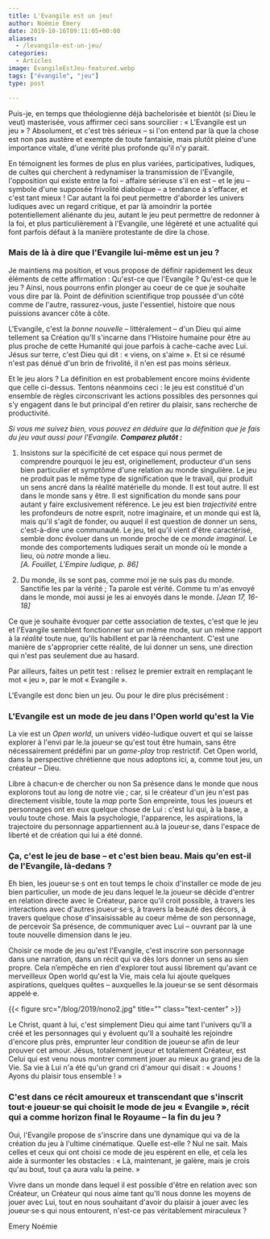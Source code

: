 ```yaml
---
title: L'Evangile est un jeu!
author: Noémie Emery
date: 2019-10-16T09:11:05+00:00
aliases:
  - /levangile-est-un-jeu/
categories:
  - Articles
image: EvangileEstJeu-featured.webp
tags: ["évangile", "jeu"]
type: post

---
```

Puis-je, en temps que théologienne déjà bachelorisée et bientôt (si Dieu le veut) masterisée, vous affirmer ceci sans sourcilier : « L'Evangile est un jeu » ? Absolument, et c'est très sérieux – si l'on entend par là que la chose est non pas austère et exempte de toute fantaisie, mais plutôt pleine d'une importance vitale, d'une vérité plus profonde qu'il n'y parait.

En témoignent les formes de plus en plus variées, participatives, ludiques, de cultes qui cherchent à redynamiser la transmission de l'Evangile, l'opposition qui existe entre la foi – affaire sérieuse s'il en est – et le jeu – symbole d'une supposée frivolité diabolique – a tendance à s'effacer, et c'est tant mieux ! Car autant la foi peut permettre d'aborder les univers ludiques avec un regard critique, et par là amoindrir la portée potentiellement aliénante du jeu, autant le jeu peut permettre de redonner à la foi, et plus particulièrement à l'Evangile, une légèreté et une actualité qui font parfois défaut à la manière protestante de dire la chose.

### Mais de là à dire que l'Evangile lui-même est un jeu ?

Je maintiens ma position, et vous propose de définir rapidement les deux éléments de cette affirmation : Qu'est-ce que l'Evangile ? Qu'est-ce que le jeu ? Ainsi, nous pourrons enfin plonger au coeur de ce que je souhaite vous dire par là. Point de définition scientifique trop poussée d'un côté comme de l'autre, rassurez-vous, juste l'essentiel, histoire que nous puissions avancer côte à côte.

L'Evangile, c'est la _bonne nouvelle_ – littéralement – d'un Dieu qui aime tellement sa Création qu'Il s'incarne dans l'Histoire humaine pour être au plus proche de cette Humanité qui joue parfois à cache-cache avec Lui. Jésus sur terre, c'est Dieu qui dit : « viens, on s'aime ». Et si ce résumé n'est pas dénué d'un brin de frivolité, il n'en est pas moins sérieux.

Et le jeu alors ? La définition en est probablement encore moins évidente que celle ci-dessus. Tentons néanmoins ceci : le jeu est constitué d'un ensemble de règles circonscrivant les actions possibles des personnes qui s'y engagent dans le but principal d'en retirer du plaisir, sans recherche de productivité.

_Si vous me suivez bien, vous pouvez en déduire que la définition que je fais du jeu vaut aussi pour l'Evangile. **Comparez plutôt :**_

1. Insistons sur la spécificité de cet espace qui nous permet de comprendre pourquoi le jeu est, originellement, producteur d'un sens bien particulier et symptôme d'une relation au monde singulière. Le jeu ne produit pas le même type de signification que le travail, qui produit un sens ancré dans la réalité matérielle du monde. Il est tout autre. Il est dans le monde sans y être. Il est signification du monde sans pour autant y faire exclusivement référence. Le jeu est bien _trajectivité_ entre les profondeurs de notre esprit, notre imaginaire, et un monde qui est là, mais qu'il s'agit de fonder, ou auquel il est question de donner un sens, c'est-à-dire une communauté. Le jeu, tel qu'il vient d'être caractérisé, semble donc évoluer dans un monde proche de ce _monde imaginal_. Le monde des comportements ludiques serait un monde où le monde a lieu, où _notre_ monde a lieu.  
_[A. Fouillet, L'Empire ludique, p. 86]_

2. Du monde, ils se sont pas, comme moi je ne suis pas du monde. Sanctifie les par la vérité ; Ta parole est vérité. Comme tu m'as envoyé dans le monde, moi aussi je les ai envoyés dans le monde. _[Jean 17, 16-18]_

Ce que je souhaite évoquer par cette association de textes, c'est que le jeu et l'Evangile semblent fonctionner sur un même mode, sur un même rapport à la _réalité_ toute nue, qu'ils habillent et par là réenchantent. C'est une manière de s'approprier cette réalité, de lui donner un sens, une direction qui n'est pas seulement due au hasard.

Par ailleurs, faites un petit test : relisez le premier extrait en remplaçant le mot « jeu », par le mot « Evangile ».

L'Evangile est donc bien un jeu. Ou pour le dire plus précisément :

### L'Evangile est un mode de jeu dans l'Open world qu'est la Vie

La vie est un _Open world_, un univers vidéo-ludique ouvert et qui se laisse explorer à l'envi par le.la joueur·se qu'est tout être humain, sans être nécessairement prédéfini par un _game-play_ trop restrictif. Cet Open world, dans la perspective chrétienne que nous adoptons ici, a, comme tout jeu, un créateur – Dieu.

Libre à chacun·e de chercher ou non Sa présence dans le monde que nous explorons tout au long de notre vie ; car, si le créateur d'un jeu n'est pas directement visible, toute la _map_ porte Son empreinte, tous les joueurs et personnages ont en eux quelque chose de Lui : c'est lui qui, à la base, a voulu toute chose. Mais la psychologie, l'apparence, les aspirations, la trajectoire du personnage appartiennent au.à la joueur·se, dans l'espace de liberté et de création qui lui a été donné.

### Ça, c'est le jeu de base – et c'est bien beau. Mais qu'en est-il de l'Evangile, là-dedans ?

Eh bien, les joueur·se·s ont en tout temps le choix d'installer ce mode de jeu bien particulier, un mode de jeu dans lequel le.la joueur·se décide d'entrer en relation directe avec le Créateur, parce qu'il croit possible, à travers les interactions avec d'autres joueur·se·s, à travers la beauté des décors, à travers quelque chose d'insaisissable au coeur même de son personnage, de percevoir Sa présence, de communiquer avec Lui – ouvrant par là une toute nouvelle dimension dans le jeu.

Choisir ce mode de jeu qu'est l'Evangile, c'est inscrire son personnage dans une narration, dans un récit qui va dès lors donner un sens au sien propre. Cela n&#8217;empêche en rien d'explorer tout aussi librement qu'avant ce merveilleux Open world qu'est la Vie, mais cela lui ajoute quelques aspirations, quelques quêtes – auxquelles le.la joueur·se se sent désormais appelé·e.

{{< figure src="/blog/2019/nono2.jpg" title="" class="text-center" >}}


Le Christ, quant à lui, c'est simplement Dieu qui aime tant l'univers qu'Il a créé et les personnages qui y évoluent qu'Il a souhaité les rejoindre d'encore plus près, emprunter leur condition de joueur·se afin de leur prouver cet amour. Jésus, totalement joueur et totalement Créateur, est Celui qui est venu nous montrer comment jouer au mieux au grand jeu de la Vie. Sa vie à Lui n'a été qu'un grand cri d'amour qui disait : « Jouons ! Ayons du plaisir tous ensemble ! »

### C'est dans ce récit amoureux et transcendant que s'inscrit tout·e joueur·se qui choisit le mode de jeu « Evangile », récit qui a comme horizon final le Royaume – la fin du jeu ?

Oui, l'Evangile propose de s'inscrire dans une dynamique qui va de la création du jeu à l'ultime cinématique. Quelle est-elle ? Nul ne sait. Mais celles et ceux qui ont choisi ce mode de jeu espèrent en elle, et cela les aide à surmonter les obstacles : « Là, maintenant, je galère, mais je crois qu'au bout, tout ça aura valu la peine. »

Vivre dans un monde dans lequel il est possible d'être en relation avec son Créateur, un Créateur qui nous aime tant qu'Il nous donne les moyens de jouer avec Lui, tout en nous souhaitant d'avoir du plaisir à jouer avec les joueur·se·s qui nous entourent, n'est-ce pas véritablement miraculeux ?

Emery Noémie